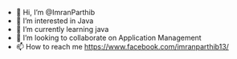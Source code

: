 - 👋 Hi, I’m @ImranParthib
- 👀 I’m interested in Java
- 🌱 I’m currently learning java
- 💞️ I’m looking to collaborate on Application Management
- 📫 How to reach me https://www.facebook.com/imranparthib13/

 
<!---
ImranParthib13/ImranParthib13 is a ✨ special ✨ repository because its `README.md` (this file) appears on your GitHub profile.
You can click the Preview link to take a look at your changes.
--->
